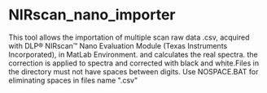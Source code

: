 # NIRscan_nano_importer
This tool allows the importation of multiple scan raw data .csv, acquired with DLP® NIRscan™ Nano Evaluation Module (Texas Instruments Incorporated), in MatLab Environment.
and calculates the real spectra. the correction is applied to spectra and corrected with black and white.Files in the directory must not have spaces between digits. 
Use NOSPACE.BAT for eliminating spaces in files name ".csv"
